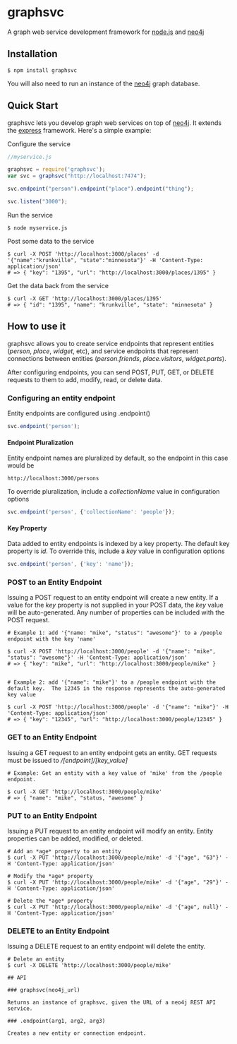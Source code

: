 # graphsvc

A graph web service development framework for [node.js](http://nodejs.org) and [neo4j](http://neo4j.org)

## Installation

	$ npm install graphsvc
	
You will also need to run an instance of the [neo4j](http://neo4j.org) graph database.

## Quick Start

graphsvc lets you develop graph web services on top of [neo4j](neo4j.org).  It extends the [express](http://expressjs.com) framework.  Here's a simple example:

Configure the service

```js
//myservice.js

graphsvc = require('graphsvc');
var svc = graphsvc("http://localhost:7474");

svc.endpoint("person").endpoint("place").endpoint("thing");

svc.listen("3000");
```

Run the service

```console
$ node myservice.js
```

Post some data to the service

```console
$ curl -X POST 'http://localhost:3000/places' -d '{"name":"krunkville", "state":"minnesota"}' -H 'Content-Type: application/json'
# => { "key": "1395", "url": "http://localhost:3000/places/1395" }
```
	
Get the data back from the service

```console
$ curl -X GET 'http://localhost:3000/places/1395'
# => { "id": "1395", "name": "krunkville", "state": "minnesota" }
```

## How to use it

graphsvc allows you to create service endpoints that represent entities (*person*, *place*, *widget*, etc), and service endpoints that represent connections between entities (*person.friends*, *place.visitors*, *widget.parts*).

After configuring endpoints, you can send POST, PUT, GET, or DELETE requests to them to add, modify, read, or delete data. 

### Configuring an entity endpoint

Entity endpoints are configured using .endpoint()

```js
svc.endpoint('person');
```

#### Endpoint Pluralization

Entity endpoint names are pluralized by default, so the endpoint in this case would be

```console
http://localhost:3000/persons
```

To override pluralization, include a *collectionName* value in configuration options

```js
svc.endpoint('person', {'collectionName': 'people'});
```

#### Key Property

Data added to entity endpoints is indexed by a key property.  The default key property is *id*.  To override this, include a *key* value in configuration options

```js
svc.endpoint('person', {'key': 'name'});
```

### POST to an Entity Endpoint

Issuing a POST request to an entity endpoint will create a new entity.  If a value for the *key* property is not supplied in your POST data, the *key* value will be auto-generated.  Any number of properties can be included with the POST request.

```console
# Example 1: add '{"name: "mike", "status": "awesome"}' to a /people endpoint with the key 'name'

$ curl -X POST 'http://localhost:3000/people' -d '{"name": "mike", "status": "awesome"}' -H 'Content-Type: application/json'
# => { "key": "mike", "url": "http://localhost:3000/people/mike" }


# Example 2: add '{"name": "mike"}' to a /people endpoint with the default key.  The 12345 in the response represents the auto-generated key value

$ curl -X POST 'http://localhost:3000/people' -d '{"name": "mike"}' -H 'Content-Type: application/json'
# => { "key": "12345", "url": "http://localhost:3000/people/12345" }
```


### GET to an Entity Endpoint

Issuing a GET request to an entity endpoint gets an entity.  GET requests must be issued to */[endpoint]/[key_value]*

```console
# Example: Get an entity with a key value of 'mike' from the /people endpoint.

$ curl -X GET 'http://localhost:3000/people/mike'
# => { "name": "mike", "status, "awesome" }
```

### PUT to an Entity Endpoint

Issuing a PUT request to an entity endpoint will modify an entity.  Entity properties can be added, modified, or deleted.

```console
# Add an *age* property to an entity
$ curl -X PUT 'http://localhost:3000/people/mike' -d '{"age", "63"}' -H 'Content-Type: application/json'

# Modify the *age* property
$ curl -X PUT 'http://localhost:3000/people/mike' -d '{"age", "29"}' -H 'Content-Type: application/json'

# Delete the *age* property
$ curl -X PUT 'http://localhost:3000/people/mike' -d '{"age", null}' -H 'Content-Type: application/json'
```

### DELETE to an Entity Endpoint

Issuing a DELETE request to an entity endpoint will delete the entity.

```console
# Delete an entity
$ curl -X DELETE 'http://localhost:3000/people/mike'

## API

### graphsvc(neo4j_url)

Returns an instance of graphsvc, given the URL of a neo4j REST API service.

### .endpoint(arg1, arg2, arg3)

Creates a new entity or connection endpoint.

